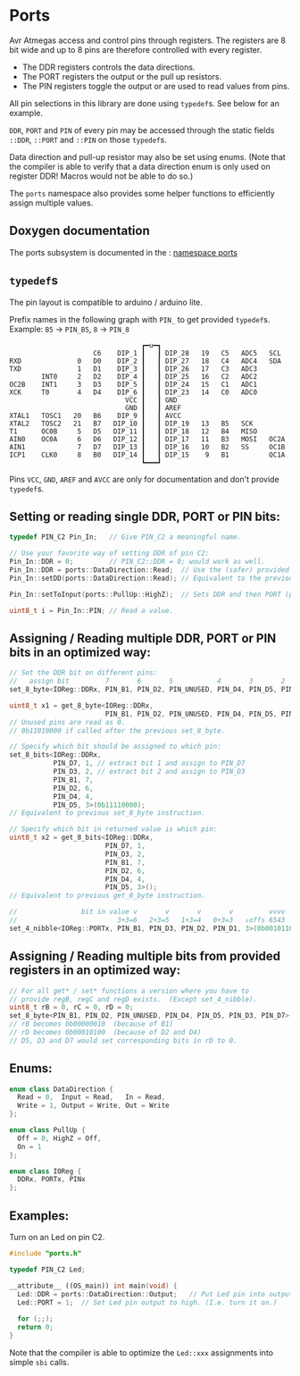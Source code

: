 # Ports

Avr Atmegas access and control pins through registers. The registers
are 8 bit wide and up to 8 pins are therefore controlled with every
register.

- The DDR registers controls the data directions.
- The PORT registers the output or the pull up resistors.
- The PIN registers toggle the output or are used to read values from pins.


All pin selections in this library are done using `typedef`s.  See below
for an example.

`DDR`, `PORT` and `PIN` of every pin may be accessed through the static
fields `::DDR`, `::PORT` and `::PIN` on those `typedef`s.

Data direction and pull-up resistor may also be set using enums.  (Note that
the compiler is able to verify that a data direction enum is only used on
register DDR!  Macros would not be able to do so.)

The `ports` namespace also provides some helper functions to
efficiently assign multiple values.


## Doxygen documentation

The ports subsystem is documented in the :
[namespace ports](http://close2.github.io/alibvr/doxygen/html/d4/d49/namespaceports.html)


## `typedef`s

The pin layout is compatible to arduino / arduino lite.

Prefix names in the following graph with `PIN_` to get
provided `typedef`s.  Example: `B5` → `PIN_B5`, `8` → `PIN_8`


```
                                 ┏━u━┓
                     C6    DIP_1 ┃   ┃ DIP_28   19   C5   ADC5   SCL
RXD              0   D0    DIP_2 ┃   ┃ DIP_27   18   C4   ADC4   SDA
TXD              1   D1    DIP_3 ┃   ┃ DIP_26   17   C3   ADC3
        INT0     2   D2    DIP_4 ┃   ┃ DIP_25   16   C2   ADC2
OC2B    INT1     3   D3    DIP_5 ┃   ┃ DIP_24   15   C1   ADC1
XCK     T0       4   D4    DIP_6 ┃   ┃ DIP_23   14   C0   ADC0
                             VCC ┃   ┃ GND
                             GND ┃   ┃ AREF
XTAL1   TOSC1   20   B6    DIP_9 ┃   ┃ AVCC
XTAL2   TOSC2   21   B7   DIP_10 ┃   ┃ DIP_19   13   B5   SCK
T1      OC0B     5   D5   DIP_11 ┃   ┃ DIP_18   12   B4   MISO
AIN0    OC0A     6   D6   DIP_12 ┃   ┃ DIP_17   11   B3   MOSI   OC2A
AIN1             7   D7   DIP_13 ┃   ┃ DIP_16   10   B2   SS     OC1B
ICP1    CLK0     8   B0   DIP_14 ┃   ┃ DIP_15    9   B1          OC1A
                                 ┗━━━┛
```

Pins `VCC`, `GND`, `AREF` and `AVCC` are only for documentation
and don't provide `typedef`s.


## Setting or reading single DDR, PORT or PIN bits:

```C++
typedef PIN_C2 Pin_In;   // Give PIN_C2 a meaningful name.

// Use your favorite way of setting DDR of pin C2:
Pin_In::DDR = 0;         // PIN_C2::DDR = 0; would work as well.
Pin_In::DDR = ports::DataDirection::Read;  // Use the (safer) provided enum.
Pin_In::setDD(ports::DataDirection::Read); // Equivalent to the previous line.

Pin_In::setToInput(ports::PullUp::HighZ);  // Sets DDR and then PORT (pullup).

uint8_t i = Pin_In::PIN; // Read a value.
```


## Assigning / Reading multiple DDR, PORT or PIN bits in an optimized way:

```C++
// Set the DDR bit on different pins:
//   assign bit         7       6       5           4       3       2       1      :  76 4321
set_8_byte<IOReg::DDRx, PIN_B1, PIN_D2, PIN_UNUSED, PIN_D4, PIN_D5, PIN_D3, PIN_D7>(0b11110000);

uint8_t x1 = get_8_byte<IOReg::DDRx,
                        PIN_B1, PIN_D2, PIN_UNUSED, PIN_D4, PIN_D5, PIN_D3, PIN_D7>();
// Unused pins are read as 0.
// 0b11010000 if called after the previous set_8_byte.

// Specify which bit should be assigned to which pin:
set_8_bits<IOReg::DDRx,
           PIN_D7, 1, // extract bit 1 and assign to PIN_D7
           PIN_D3, 2, // extract bit 2 and assign to PIN_D3
           PIN_B1, 7,
           PIN_D2, 6,
           PIN_D4, 4,
           PIN_D5, 3>(0b11110000);
// Equivalent to previous set_8_byte instruction.

// Specify which bit in returned value is which pin:
uint8_t x2 = get_8_bits<IOReg::DDRx,
                        PIN_D7, 1,
                        PIN_D3, 2,
                        PIN_B1, 7,
                        PIN_D2, 6,
                        PIN_D4, 4,
                        PIN_D5, 3>();
// Equivalent to previous get_8_byte instruction.

//                bit in value v       v       v       v         vvvv
//                         3+3=6   2+3=5   1+3=4   0+3=3   ↓offs 6543
set_4_nibble<IOReg::PORTx, PIN_B1, PIN_D3, PIN_D2, PIN_D1, 3>(0b00101100);
```


## Assigning / Reading multiple bits from provided registers in an optimized way:

```C++
// For all get* / set* functions a version where you have to
// provide regB, regC and regD exists.  (Except set_4_nibble).
uint8_t rB = 0, rC = 0, rD = 0;
set_8_byte<PIN_B1, PIN_D2, PIN_UNUSED, PIN_D4, PIN_D5, PIN_D3, PIN_D7>(rB, rC, rD, 0b11110000);
// rB becomes 0b00000010  (because of B1)
// rD becomes 0b00010100  (because of D2 and D4)
// D5, D3 and D7 would set corresponding bits in rD to 0.
```


## Enums:

```C++
enum class DataDirection {
  Read = 0,  Input = Read,   In = Read,
  Write = 1, Output = Write, Out = Write
};
```

```C++
enum class PullUp {
  Off = 0, HighZ = Off,
  On = 1
};
```

```C++
enum class IOReg {
  DDRx, PORTx, PINx
};
```


## Examples:

Turn on an Led on pin C2.

```C++
#include "ports.h"

typedef PIN_C2 Led;

__attribute__ ((OS_main)) int main(void) {
  Led::DDR = ports::DataDirection::Output;   // Put Led pin into output mode.
  Led::PORT = 1;  // Set Led pin output to high. (I.e. turn it on.)
  
  for (;;);
  return 0;
}
```

Note that the compiler is able to optimize the `Led::xxx` assignments
into simple `sbi` calls.
